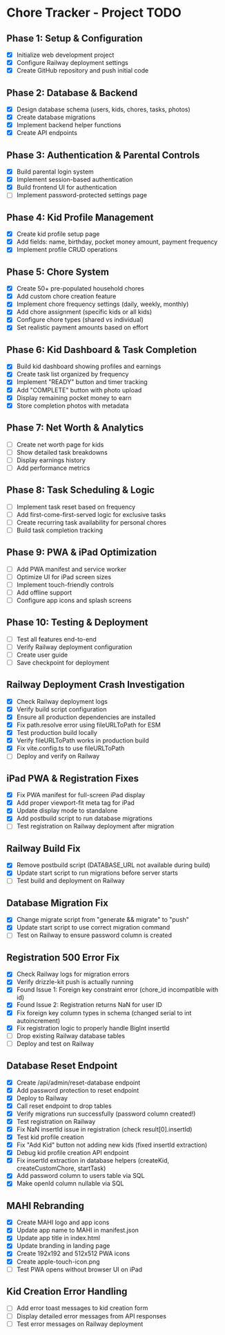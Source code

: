 # Chore Tracker - Project TODO

## Phase 1: Setup & Configuration
- [x] Initialize web development project
- [x] Configure Railway deployment settings
- [x] Create GitHub repository and push initial code

## Phase 2: Database & Backend
- [x] Design database schema (users, kids, chores, tasks, photos)
- [x] Create database migrations
- [x] Implement backend helper functions
- [x] Create API endpoints

## Phase 3: Authentication & Parental Controls
- [x] Build parental login system
- [x] Implement session-based authentication
- [x] Build frontend UI for authentication
- [ ] Implement password-protected settings page

## Phase 4: Kid Profile Management
- [x] Create kid profile setup page
- [x] Add fields: name, birthday, pocket money amount, payment frequency
- [x] Implement profile CRUD operations

## Phase 5: Chore System
- [x] Create 50+ pre-populated household chores
- [x] Add custom chore creation feature
- [x] Implement chore frequency settings (daily, weekly, monthly)
- [x] Add chore assignment (specific kids or all kids)
- [x] Configure chore types (shared vs individual)
- [x] Set realistic payment amounts based on effort

## Phase 6: Kid Dashboard & Task Completion
- [x] Build kid dashboard showing profiles and earnings
- [x] Create task list organized by frequency
- [x] Implement "READY" button and timer tracking
- [x] Add "COMPLETE" button with photo upload
- [x] Display remaining pocket money to earn
- [x] Store completion photos with metadata

## Phase 7: Net Worth & Analytics
- [ ] Create net worth page for kids
- [ ] Show detailed task breakdowns
- [ ] Display earnings history
- [ ] Add performance metrics

## Phase 8: Task Scheduling & Logic
- [ ] Implement task reset based on frequency
- [ ] Add first-come-first-served logic for exclusive tasks
- [ ] Create recurring task availability for personal chores
- [ ] Build task completion tracking

## Phase 9: PWA & iPad Optimization
- [ ] Add PWA manifest and service worker
- [ ] Optimize UI for iPad screen sizes
- [ ] Implement touch-friendly controls
- [ ] Add offline support
- [ ] Configure app icons and splash screens

## Phase 10: Testing & Deployment
- [ ] Test all features end-to-end
- [ ] Verify Railway deployment configuration
- [ ] Create user guide
- [ ] Save checkpoint for deployment

## Railway Deployment Crash Investigation
- [x] Check Railway deployment logs
- [x] Verify build script configuration
- [x] Ensure all production dependencies are installed
- [x] Fix path.resolve error using fileURLToPath for ESM
- [x] Test production build locally
- [x] Verify fileURLToPath works in production build
- [x] Fix vite.config.ts to use fileURLToPath
- [ ] Deploy and verify on Railway

## iPad PWA & Registration Fixes
- [x] Fix PWA manifest for full-screen iPad display
- [x] Add proper viewport-fit meta tag for iPad
- [x] Update display mode to standalone
- [x] Add postbuild script to run database migrations
- [ ] Test registration on Railway deployment after migration

## Railway Build Fix
- [x] Remove postbuild script (DATABASE_URL not available during build)
- [x] Update start script to run migrations before server starts
- [ ] Test build and deployment on Railway

## Database Migration Fix
- [x] Change migrate script from "generate && migrate" to "push"
- [x] Update start script to use correct migration command
- [ ] Test on Railway to ensure password column is created

## Registration 500 Error Fix
- [x] Check Railway logs for migration errors
- [x] Verify drizzle-kit push is actually running
- [x] Found Issue 1: Foreign key constraint error (chore_id incompatible with id)
- [x] Found Issue 2: Registration returns NaN for user ID
- [x] Fix foreign key column types in schema (changed serial to int autoincrement)
- [x] Fix registration logic to properly handle BigInt insertId
- [ ] Drop existing Railway database tables
- [ ] Deploy and test on Railway

## Database Reset Endpoint
- [x] Create /api/admin/reset-database endpoint
- [x] Add password protection to reset endpoint
- [x] Deploy to Railway
- [x] Call reset endpoint to drop tables
- [x] Verify migrations run successfully (password column created!)
- [x] Test registration on Railway
- [x] Fix NaN insertId issue in registration (check result[0].insertId)
- [x] Test kid profile creation
- [x] Fix "Add Kid" button not adding new kids (fixed insertId extraction)
- [x] Debug kid profile creation API endpoint
- [x] Fix insertId extraction in database helpers (createKid, createCustomChore, startTask)
- [x] Add password column to users table via SQL
- [x] Make openId column nullable via SQL

## MAHI Rebranding
- [x] Create MAHI logo and app icons
- [x] Update app name to MAHI in manifest.json
- [x] Update app title in index.html
- [x] Update branding in landing page
- [x] Create 192x192 and 512x512 PWA icons
- [x] Create apple-touch-icon.png
- [ ] Test PWA opens without browser UI on iPad

## Kid Creation Error Handling
- [ ] Add error toast messages to kid creation form
- [ ] Display detailed error messages from API responses
- [ ] Test error messages on Railway deployment
